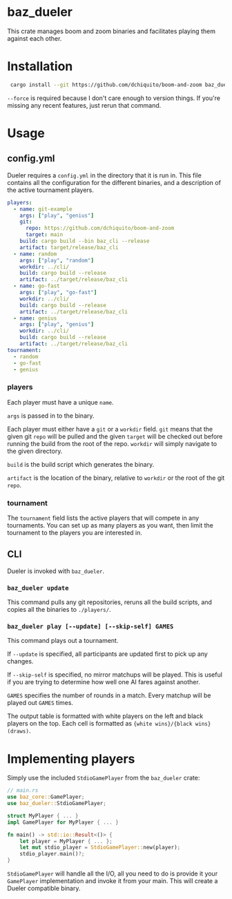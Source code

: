 # baz_dueler

This crate manages boom and zoom binaries and facilitates playing them against each other.

# Installation
```sh
 cargo install --git https://github.com/dchiquito/boom-and-zoom baz_dueler --force
```
`--force` is required because I don't care enough to version things. If you're missing any recent features, just rerun that command.

# Usage

## config.yml
Dueler requires a `config.yml` in the directory that it is run in. This file contains all the configuration for the different binaries, and a description of the active tournament players.
```yml
players:
  - name: git-example
    args: ["play", "genius"]
    git:
      repo: https://github.com/dchiquito/boom-and-zoom
      target: main
    build: cargo build --bin baz_cli --release
    artifact: target/release/baz_cli
  - name: random
    args: ["play", "random"]
    workdir: ../cli/
    build: cargo build --release
    artifact: ../target/release/baz_cli
  - name: go-fast
    args: ["play", "go-fast"]
    workdir: ../cli/
    build: cargo build --release
    artifact: ../target/release/baz_cli
  - name: genius
    args: ["play", "genius"]
    workdir: ../cli/
    build: cargo build --release
    artifact: ../target/release/baz_cli
tournament:
  - random
  - go-fast
  - genius
```

### players
Each player must have a unique `name`.

`args` is passed in to the binary.

Each player must either have a `git` or a `workdir` field. `git` means that the given git `repo` will be pulled and the given `target` will be checked out before running the build from the root of the repo. `workdir` will simply navigate to the given directory.

`build` is the build script which generates the binary.

`artifact` is the location of the binary, relative to `workdir` or the root of the git `repo`.

### tournament
The `tournament` field lists the active players that will compete in any tournaments. You can set up as many players as you want, then limit the tournament to the players you are interested in.

## CLI
Dueler is invoked with `baz_dueler`. 

### `baz_dueler update`
This command pulls any git repositories, reruns all the build scripts, and copies all the binaries to `./players/`.

### `baz_dueler play [--update] [--skip-self] GAMES`
This command plays out a tournament.

If `--update` is specified, all participants are updated first to pick up any changes.

If `--skip-self` is specified, no mirror matchups will be played. This is useful if you are trying to determine how well one AI fares against another.

`GAMES` specifies the number of rounds in a match. Every matchup will be played out `GAMES` times.

The output table is formatted with white players on the left and black players on the top. Each cell is formatted as `{white wins}/{black wins}(draws)`.

# Implementing players
Simply use the included `StdioGamePlayer` from the `baz_dueler` crate:
```rust
// main.rs
use baz_core::GamePlayer;
use baz_dueler::StdioGamePlayer;

struct MyPlayer { ... }
impl GamePlayer for MyPlayer { ... }

fn main() -> std::io::Result<()> {
    let player = MyPlayer { ... };
    let mut stdio_player = StdioGamePlayer::new(player);
    stdio_player.main()?;
}
```
`StdioGamePlayer` will handle all the I/O, all you need to do is provide it your `GamePlayer` implementation and invoke it from your main. This will create a Dueler compatible binary.
